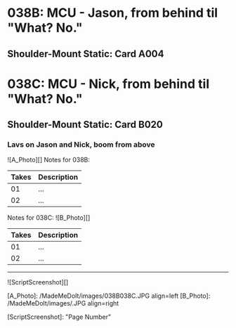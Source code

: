 # 038B: MCU - Jason, from behind til "What? No."
## Shoulder-Mount Static: Card A004

# 038C: MCU - Nick, from behind til "What? No."
## Shoulder-Mount Static: Card B020

### Lavs on Jason and Nick, boom from above

![A_Photo][]
Notes for 038B: 

| Takes | Description |
|:---|:----|
| 01 | ... |
| 02 | ... |

Notes for 038C: 
![B_Photo][]

| Takes | Description |
|:---|:----|
| 01 | ... |
| 02 | ... |

----

![ScriptScreenshot][]


[A_Photo]:  /MadeMeDoIt/images/038B038C.JPG align=left
[B_Photo]:  /MadeMeDoIt/images/.JPG align=right

[ScriptScreenshot]: "Page Number"